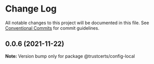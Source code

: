 # Change Log

All notable changes to this project will be documented in this file.
See [Conventional Commits](https://conventionalcommits.org) for commit guidelines.

## 0.0.6 (2021-11-22)

**Note:** Version bump only for package @trustcerts/config-local

